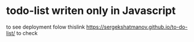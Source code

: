 # todo-list writen only in Javascript
to see deployment folow thislink https://sergekshatmanov.github.io/to-do-list/
to check
